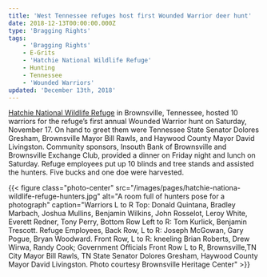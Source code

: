 ```yaml
---
title: 'West Tennessee refuges host first Wounded Warrior deer hunt'
date: 2018-12-13T00:00:00.000Z
type: 'Bragging Rights'
tags:
    - 'Bragging Rights'
    - E-Grits
    - 'Hatchie National Wildlife Refuge'
    - Hunting
    - Tennessee
    - 'Wounded Warriors'
updated: 'December 13th, 2018'
---
```


[Hatchie National Wildlife Refuge](https://www.fws.gov/refuge/hatchie) in Brownsville, Tennessee, hosted 10 warriors for the refuge’s first annual Wounded Warrior hunt on Saturday, November 17. On hand to greet them were Tennessee State Senator Dolores Gresham, Brownsville Mayor Bill Rawls, and Haywood County Mayor David Livingston. Community sponsors, Insouth Bank of Brownsville and Brownsville Exchange Club, provided a dinner on Friday night and lunch on Saturday. Refuge employees put up 10 blinds and tree stands and assisted the hunters. Five bucks and one doe were harvested.

{{< figure class="photo-center" src="/images/pages/hatchie-nationa-wildlife-refuge-hunters.jpg" alt="A room full of hunters pose for a photograph" caption="Warriors L to R Top:  Donald Quintana, Bradley Marbach, Joshua Mullins, Benjamin Wilkins, John Rosselot, Leroy White, Everett Redner, Tony Perry, Bottom Row Left to R: Tom Kurlick, Benjamin Trescott.   Refuge Employees, Back Row, L to R: Joseph McGowan, Gary Pogue, Bryan Woodward.  Front Row, L to R: kneeling Brian Roberts, Drew Wirwa, Randy Cook; Government Officials Front Row L to R, Brownsville,TN  City Mayor Bill Rawls, TN State Senator Dolores Gresham, Haywood County Mayor David Livingston. Photo courtesy Brownsville Heritage Center" >}}
